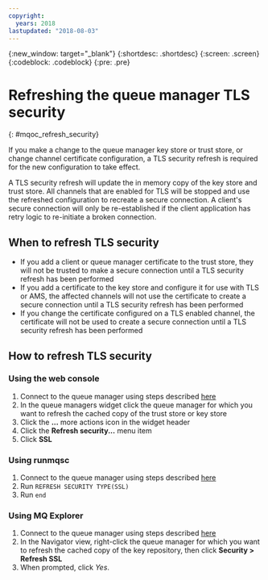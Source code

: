 ```yaml
---
copyright:
  years: 2018
lastupdated: "2018-08-03"
---
```


{:new_window: target="_blank"}
{:shortdesc: .shortdesc}
{:screen: .screen}
{:codeblock: .codeblock}
{:pre: .pre}

# Refreshing the queue manager TLS security
{: #mqoc_refresh_security}

If you make a change to the queue manager key store or trust store, or change channel certificate configuration, a TLS security refresh is required for the new configuration to take effect.

A TLS security refresh will update the in memory copy of the key store and trust store.  All channels that are enabled for TLS will be stopped and use the refreshed configuration to recreate a secure connection.  A client's secure connection will only be re-established if the client application has retry logic to re-initiate a broken connection.

## When to refresh TLS security

* If you add a client or queue manager certificate to the trust store, they will not be trusted to make a secure connection until a TLS security refresh has been performed
* If you add a certificate to the key store and configure it for use with TLS or AMS, the affected channels will not use the certificate to create a secure connection until a TLS security refresh has been performed
* If you change the certificate configured on a TLS enabled channel, the certificate will not be used to create a secure connection until a TLS security refresh has been performed

## How to refresh TLS security

### Using the web console
1. Connect to the queue manager using steps described [here](/docs/services/mqcloud/mqoc_admin_mqweb.html#connect_mqoc_admin_mqweb)
2. In the queue managers widget click the queue manager for which you want to refresh the cached copy of the trust store or key store
3. Click the **...** more actions icon in the widget header
4. Click the **Refresh security...** menu item
5. Click **SSL**

### Using runmqsc
1. Connect to the queue manager using steps described [here](/docs/services/mqcloud/mqoc_admin_mqcli.html#connect_mqoc_admin_mqcli)
2. Run `REFRESH SECURITY TYPE(SSL)`
3. Run `end`

### Using MQ Explorer
1. Connect to the queue manager using steps described [here](/docs/services/mqcloud/mqoc_admin_mqexp.html#connect_mqoc_admin_mqexp)
2. In the Navigator view, right-click the queue manager for which you want to refresh the cached copy of the key repository, then click **Security > Refresh SSL**
3. When prompted, click *Yes*.

